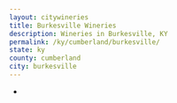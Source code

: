 ```yaml
---
layout: citywineries
title: Burkesville Wineries
description: Wineries in Burkesville, KY
permalink: /ky/cumberland/burkesville/
state: ky
county: cumberland
city: burkesville
---
```

-
